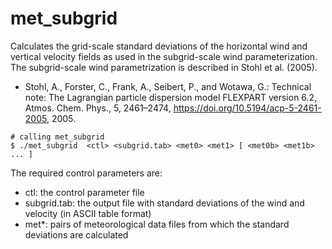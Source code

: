 # met_subgrid

Calculates the grid-scale standard deviations of the horizontal wind and vertical velocity fields as used in the subgrid-scale wind parameterization. The subgrid-scale wind parametrization is described in Stohl et al. (2005).

* Stohl, A., Forster, C., Frank, A., Seibert, P., and Wotawa, G.: Technical note: The Lagrangian particle dispersion model FLEXPART version 6.2, Atmos. Chem. Phys., 5, 2461–2474, https://doi.org/10.5194/acp-5-2461-2005, 2005. 

```
# calling met_subgrid
$ ./met_subgrid  <ctl> <subgrid.tab> <met0> <met1> [ <met0b> <met1b> ... ]
```

The required control parameters are:
* ctl: the control parameter file
* subgrid.tab: the output file with standard deviations of the wind and velocity (in ASCII table format)
* met*: pairs of meteorological data files from which the standard deviations are calculated
